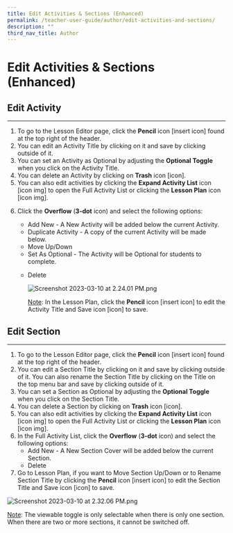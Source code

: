 ```yaml
---
title: Edit Activities & Sections (Enhanced)
permalink: /teacher-user-guide/author/edit-activities-and-sections/
description: ""
third_nav_title: Author
---
```

<h1 id="edit-activities-sections-enhanced-">Edit Activities &amp; Sections (Enhanced)</h1>
<h2 id="edit-activity">Edit Activity</h2>
<hr>
<ol>
<li>To go to the Lesson Editor page, click the <strong>Pencil</strong> icon [insert icon] found at the top right of the header.</li>
<li>You can edit an Activity Title by clicking on it and save by clicking outside of it.</li>
<li>You can set an Activity as Optional by adjusting the <strong>Optional Toggle</strong> when you click on the Activity Title.</li>
<li>You can delete an Activity by clicking on <strong>Trash</strong> icon [icon]. </li>
<li>You can also edit activities by clicking the <strong>Expand Activity List</strong> icon [icon img] to open the Full Activity List or clicking the <strong>Lesson Plan</strong> icon [icon img].</li>
<li><p>Click the <strong>Overflow</strong> (<strong>3-dot</strong> icon) and select the following options:</p>
<ul>
<li>Add New - A New Activity will be added below the current Activity.</li>
<li>Duplicate Activity - A copy of the current Activity will be made below.</li>
<li>Move Up/Down</li>
<li>Set As Optional - The Activity will be Optional for students to complete.</li>
<li><p>Delete</p>
<p>  <img alt="Screenshot 2023-03-10 at 2.24.01 PM.png" src="https://s3-us-west-2.amazonaws.com/secure.notion-static.com/d584e6b4-344e-4a9e-8fe3-da6dd3564a8b/Screenshot_2023-03-10_at_2.24.01_PM.png"></p>
	<p><u>Note</u>: In the Lesson Plan, click the <strong>Pencil</strong> icon [insert icon] to edit the Activity Title and Save icon [icon] to save.</p>
</li>
</ul>
</li>
</ol>
<h2 id="edit-section">Edit Section</h2>
<hr>
<ol>
<li>To go to the Lesson Editor page, click the <strong>Pencil</strong> icon [insert icon] found at the top right of the header.</li>
<li>You can edit a Section Title by clicking on it and save by clicking outside of it. You can also rename the Section Title by clicking on the Title on the top menu bar and save by clicking outside of it.</li>
<li>You can set a Section as Optional by adjusting the <strong>Optional Toggle</strong> when you click on the Section Title.</li>
<li>You can delete a Section by clicking on <strong>Trash</strong> icon [icon]. </li>
<li>You can also edit activities by clicking the <strong>Expand Activity List</strong> icon [icon img] to open the Full Activity List or clicking the <strong>Lesson Plan</strong> icon [icon img].</li>
<li>In the Full Activity List, click the <strong>Overflow</strong> (<strong>3-dot</strong> icon) and select the following options:<ul>
<li>Add New - A New Section Cover will be added below the current Section.</li>
<li>Delete</li>
</ul>
</li>
<li>Go to Lesson Plan, if you want to Move Section Up/Down or to Rename Section Title by clicking the <strong>Pencil</strong> icon [insert icon] to edit the Section Title and Save icon [icon] to save.</li>
</ol>
<p><img alt="Screenshot 2023-03-10 at 2.32.06 PM.png" src="https://s3-us-west-2.amazonaws.com/secure.notion-static.com/0cfe4fb5-c6d6-4d3a-8533-4bb8e9ca3cdc/Screenshot_2023-03-10_at_2.32.06_PM.png"></p>
<p><u>Note</u>: The viewable toggle is only selectable when there is only one section. When there are two or more sections, it cannot be switched off.</p>